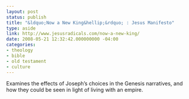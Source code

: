 ```yaml
---
layout: post
status: publish
title: "&ldquo;Now a New King&hellip;&rdquo; : Jesus Manifesto"
type: aside
link: http://www.jesusradicals.com/now-a-new-king/
date: 2008-05-21 12:32:42.000000000 -04:00
categories:
- theology
- bible
- old testament
- culture
---
```

<p>Examines the effects of Joseph&rsquo;s choices in the Genesis narratives, and how they could be seen in light of living with an empire.</p>
